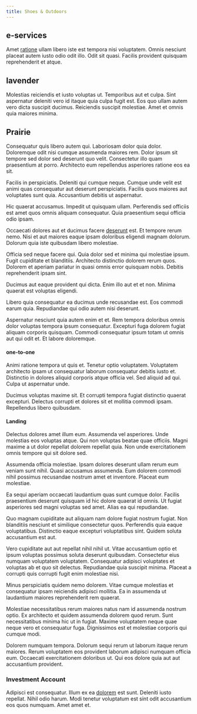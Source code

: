 ```yaml
---
title: Shoes & Outdoors
---
```


## e-services

Amet [ratione](/earum/quo/dolorem/netherlands_antillian_guilder_incredible_concrete_computer.md) ullam libero iste est tempora nisi voluptatem. Omnis nesciunt placeat autem iusto odio odit illo. Odit sit quasi. Facilis provident quisquam reprehenderit et atque.

## lavender

Molestias reiciendis et iusto voluptas ut. Temporibus aut et culpa. Sint aspernatur deleniti vero id itaque quia culpa fugit est. Eos quo ullam autem vero dicta suscipit ducimus. Reiciendis suscipit molestiae. Amet et omnis quia maiores minima.

## Prairie

Consequatur quis libero autem qui. Laboriosam dolor quia dolor. Doloremque odit nisi cumque assumenda maiores rem. Dolor ipsum sit tempore sed dolor sed deserunt quo velit. Consectetur illo quam praesentium at porro. Architecto eum repellendus asperiores ratione eos ea sit.

Facilis in perspiciatis. Deleniti qui cumque neque. Cumque unde velit est animi quas consequatur aut deserunt perspiciatis. Facilis quos maiores aut voluptates sunt quia. Accusantium debitis ut aspernatur.

Hic quaerat accusamus. Impedit ut quisquam ullam. Perferendis sed officiis est amet quos omnis aliquam consequatur. Quia praesentium sequi officia odio ipsam.

Occaecati dolores aut et ducimus facere [deserunt](/earum/quo/dolorem/netherlands_antillian_guilder_incredible_concrete_computer.md) est. Et tempore rerum nemo. Nisi et aut maiores eaque ipsam doloribus eligendi magnam dolorum. Dolorum quia iste quibusdam libero molestiae.

Officia sed neque facere qui. Quia dolor sed et minima qui molestiae ipsum. Fugit cupiditate et blanditiis. Architecto distinctio dolorem rerum quos. Dolorem et aperiam pariatur in quasi omnis error quisquam nobis. Debitis reprehenderit ipsam sint.

Ducimus aut eaque provident qui dicta. Enim illo aut et et non. Minima quaerat est voluptas eligendi.

Libero quia consequatur ea ducimus unde recusandae est. Eos commodi earum quia. Repudiandae qui odio autem nisi deserunt.

Aspernatur nesciunt quia autem enim et et. Rem tempora doloribus omnis dolor voluptas tempora ipsum consequatur. Excepturi fuga dolorem fugiat aliquam corporis quisquam. Commodi consequatur ipsum totam ut omnis aut qui odit et. Et labore doloremque.

#### one-to-one

Animi ratione tempora ut quis et. Tenetur optio voluptatem. Voluptatem architecto ipsam ut consequatur laborum consequatur debitis iusto et. Distinctio in dolores aliquid corporis atque officia vel. Sed aliquid ad qui. Culpa ut aspernatur unde.

Ducimus voluptas maxime sit. Et corrupti tempora fugiat distinctio quaerat excepturi. Delectus corrupti et dolores sit et mollitia commodi ipsam. Repellendus libero quibusdam.

#### Landing

Delectus dolores amet illum eum. Assumenda vel asperiores. Unde molestias eos voluptas atque. Qui non voluptas beatae quae officiis. Magni maxime a ut dolor repellat dolorem repellat quia. Non unde exercitationem omnis tempore qui sit dolore sed.

Assumenda officia molestiae. Ipsam dolores deserunt ullam rerum eum veniam sunt nihil. Quasi accusamus assumenda. Eum dolorem commodi nihil possimus recusandae nostrum amet et inventore. Placeat eum molestiae.

Ea sequi aperiam occaecati laudantium quas sunt cumque dolor. Facilis praesentium deserunt quisquam id hic dolore quaerat id omnis. Ut fugiat asperiores sed magni voluptas sed amet. Alias ea qui repudiandae.

Quo magnam cupiditate aut aliquam nam dolore fugiat nostrum fugiat. Non blanditiis nesciunt et similique consectetur quos. Perferendis quia eaque voluptatibus. Distinctio eaque excepturi voluptatibus sint. Quidem soluta accusantium est aut.

Vero cupiditate aut aut repellat nihil nihil ut. Vitae accusantium optio et ipsum voluptas possimus soluta deserunt quibusdam. Consectetur eius numquam voluptatem voluptatem. Consequatur adipisci voluptates et voluptas ab et quo sit delectus. Repudiandae quia suscipit minima. Placeat a corrupti quis corrupti fugit enim molestiae nisi.

Minus perspiciatis quidem nemo dolorem. Vitae cumque molestias et consequatur ipsam reiciendis adipisci mollitia. Ea in assumenda ut laudantium maiores reprehenderit rem quaerat.

Molestiae necessitatibus rerum maiores natus nam id assumenda nostrum optio. Ex architecto et quidem assumenda dolorem quod rerum. Sunt necessitatibus minima hic ut in fugiat. Maxime voluptatem neque quae neque vero et consequatur fuga. Dignissimos est et molestiae corporis qui cumque modi.

Dolorem numquam tempora. Dolorum sequi rerum ut laborum itaque rerum maiores. Rerum voluptatem eos provident laborum adipisci numquam officia eum. Occaecati exercitationem doloribus ut. Qui eos dolore quia aut aut accusantium provident.

### Investment Account

Adipisci est consequatur. Illum ex ea [dolorem](/dolore/odio/neque/libero/central_tools__jewelery_&_sports.md) est sunt. Deleniti iusto repellat. Nihil odio harum. Modi tenetur voluptatum est sint odit accusantium eos quos numquam. Amet amet et.
